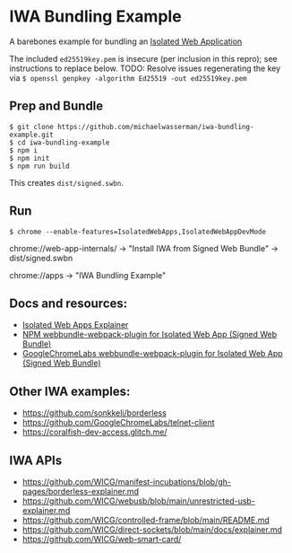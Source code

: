 # IWA Bundling Example

A barebones example for bundling an [Isolated Web Application](https://github.com/WICG/isolated-web-apps)

The included `ed25519key.pem` is insecure (per inclusion in this repro); see instructions to replace below.
TODO: Resolve issues regenerating the key via `$ openssl genpkey -algorithm Ed25519 -out ed25519key.pem`  

## Prep and Bundle

```console
$ git clone https://github.com/michaelwasserman/iwa-bundling-example.git
$ cd iwa-bundling-example
$ npm i
$ npm init
$ npm run build
```

This creates `dist/signed.swbn`.

## Run

```console
$ chrome --enable-features=IsolatedWebApps,IsolatedWebAppDevMode
```

chrome://web-app-internals/ -> "Install IWA from Signed Web Bundle" -> dist/signed.swbn

chrome://apps -> "IWA Bundling Example"

## Docs and resources:

* [Isolated Web Apps Explainer](https://github.com/WICG/isolated-web-apps)
* [NPM webbundle-webpack-plugin for Isolated Web App (Signed Web Bundle)](https://www.npmjs.com/package/webbundle-webpack-plugin#isolated-web-app-signed-web-bundle)
* [GoogleChromeLabs webbundle-webpack-plugin for Isolated Web App (Signed Web Bundle)](https://github.com/GoogleChromeLabs/webbundle-plugins/tree/main/packages/webbundle-webpack-plugin#isolated-web-app-signed-web-bundle)

## Other IWA examples:

* https://github.com/sonkkeli/borderless
* https://github.com/GoogleChromeLabs/telnet-client
* https://coralfish-dev-access.glitch.me/

## IWA APIs

* https://github.com/WICG/manifest-incubations/blob/gh-pages/borderless-explainer.md
* https://github.com/WICG/webusb/blob/main/unrestricted-usb-explainer.md
* https://github.com/WICG/controlled-frame/blob/main/README.md
* https://github.com/WICG/direct-sockets/blob/main/docs/explainer.md
* https://github.com/WICG/web-smart-card/
